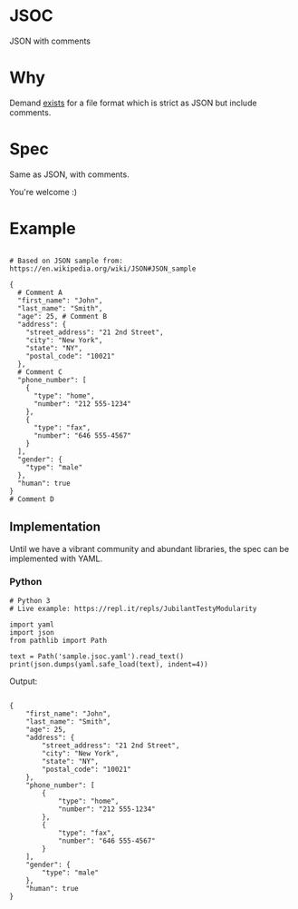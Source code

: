 
# JSOC

JSON with comments

# Why

Demand [exists](https://stackoverflow.com/questions/244777/can-comments-be-used-in-json) for a file format which is strict as JSON but include comments.

# Spec

Same as JSON, with comments.

You're welcome :)

# Example

````

# Based on JSON sample from: https://en.wikipedia.org/wiki/JSON#JSON_sample

{
  # Comment A
  "first_name": "John",
  "last_name": "Smith",
  "age": 25, # Comment B
  "address": {
    "street_address": "21 2nd Street",
    "city": "New York",
    "state": "NY",
    "postal_code": "10021"
  },
  # Comment C
  "phone_number": [
    {
      "type": "home",
      "number": "212 555-1234"
    },
    {
      "type": "fax",
      "number": "646 555-4567"
    }
  ],
  "gender": {
    "type": "male"
  },
  "human": true
}
# Comment D

````

## Implementation

Until we have a vibrant community and abundant libraries, the spec can be implemented with YAML.

### Python

````
# Python 3
# Live example: https://repl.it/repls/JubilantTestyModularity

import yaml
import json
from pathlib import Path

text = Path('sample.jsoc.yaml').read_text()
print(json.dumps(yaml.safe_load(text), indent=4))

````

Output:

````

{
    "first_name": "John",
    "last_name": "Smith",
    "age": 25,
    "address": {
        "street_address": "21 2nd Street",
        "city": "New York",
        "state": "NY",
        "postal_code": "10021"
    },
    "phone_number": [
        {
            "type": "home",
            "number": "212 555-1234"
        },
        {
            "type": "fax",
            "number": "646 555-4567"
        }
    ],
    "gender": {
        "type": "male"
    },
    "human": true
}

````



